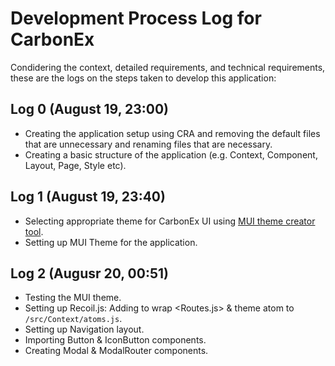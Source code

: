 # Development Process Log for CarbonEx

Condidering the context, detailed requirements, and technical requirements, these are the logs on the steps taken to develop this application:

## Log 0 (August 19, 23:00)

- Creating the application setup using CRA and removing the default files that are unnecessary and renaming files that are necessary.
- Creating a basic structure of the application (e.g. Context, Component, Layout, Page, Style etc).

## Log 1 (August 19, 23:40)

- Selecting appropriate theme for CarbonEx UI using [MUI theme creator tool](https://zenoo.github.io/mui-theme-creator/).
- Setting up MUI Theme for the application.

## Log 2 (Augusr 20, 00:51)

- Testing the MUI theme.
- Setting up Recoil.js: Adding <RecoilRoot></RecoilRoot> to wrap <Routes.js> & theme atom to `/src/Context/atoms.js`.
- Setting up Navigation layout.
- Importing Button & IconButton components.
- Creating Modal & ModalRouter components.
